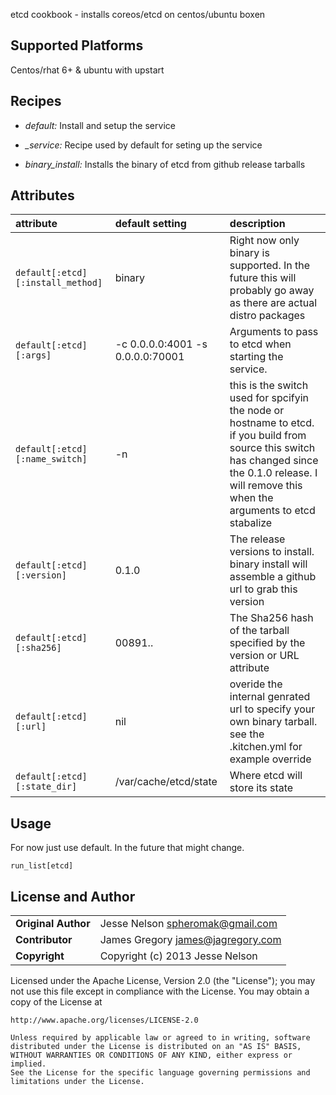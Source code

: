 etcd cookbook - installs coreos/etcd on centos/ubuntu boxen

## Supported Platforms
Centos/rhat 6+ & ubuntu with upstart

## Recipes
* *default:* Install and setup the service

* *_service:* Recipe used by default for seting up the service

* *binary_install:* Installs the binary of etcd from github release tarballs

## Attributes

| attribute | default setting | description | 
|:---------------------------------|:---------------|:-----------------------------------------|
|`default[:etcd][:install_method]`| binary | Right now only binary is supported. In the future this will probably go away as there are actual distro packages |
|`default[:etcd][:args]`|  -c 0.0.0.0:4001 -s 0.0.0.0:70001 | Arguments to pass to etcd when starting the service. |
|`default[:etcd][:name_switch]`| -n | this is the switch used for spcifyin the node or hostname to etcd. if you build from source this switch has changed since the 0.1.0 release. I will remove this when the arguments to etcd stabalize|
|`default[:etcd][:version]` | 0.1.0 | The release versions to install. binary install will assemble a github url to grab this version |
|`default[:etcd][:sha256]` | 00891.. | The Sha256 hash of the tarball specified by the version or URL attribute| 
|`default[:etcd][:url]` | nil |overide the internal genrated url to specify your own binary tarball. see the .kitchen.yml for example override |
|`default[:etcd][:state_dir]` | /var/cache/etcd/state | Where etcd will store its state | 



## Usage 
For now just use default. In the future that might change.

````
run_list[etcd]
````

## License and Author

|                      |                                          |
|:---------------------|:-----------------------------------------|
| **Original Author**  | Jesse Nelson <spheromak@gmail.com>       |
| **Contributor**      | James Gregory <james@jagregory.com>      |
| **Copyright**        | Copyright (c) 2013 Jesse Nelson          |

Licensed under the Apache License, Version 2.0 (the "License");
you may not use this file except in compliance with the License.
You may obtain a copy of the License at

    http://www.apache.org/licenses/LICENSE-2.0

    Unless required by applicable law or agreed to in writing, software
    distributed under the License is distributed on an "AS IS" BASIS,
    WITHOUT WARRANTIES OR CONDITIONS OF ANY KIND, either express or implied.
    See the License for the specific language governing permissions and
    limitations under the License.
